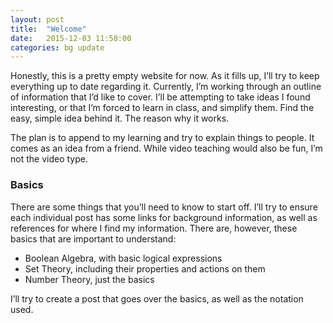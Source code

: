 ```yaml
---
layout: post
title:  "Welcome"
date:   2015-12-03 11:58:00
categories: bg update
---
```


Honestly, this is a pretty empty website for now. As it fills up, I’ll try to 
keep everything up to date regarding it. Currently, I’m working through an 
outline of information that I’d like to cover. I’ll be attempting to take ideas
I found interesting, or that I’m forced to learn in class, and simplify them. 
Find the easy, simple idea behind it. The reason why it works.

The plan is to append to my learning and try to explain things to people. It 
comes as an idea from a friend. While video teaching would also be fun, I’m not
the video type.

### Basics

There are some things that you’ll need to know to start off. I’ll try to ensure
each individual post has some links for background information, as well as 
references for where I find my information. There are, however, these basics 
that are important to understand:

 * Boolean Algebra, with basic logical expressions
 * Set Theory, including their properties and actions on them
 * Number Theory, just the basics

I’ll try to create a post that goes over the basics, as well as the notation 
used.
